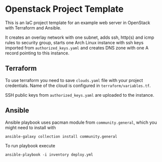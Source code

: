 # Openstack Project Template

This is an IaC project template for an example web server in OpenStack with
Terraform and Ansible.

It creates an overlay network with one subnet, adds ssh, http(s) and icmp rules
to security group, starts one Arch Linux instance with ssh keys imported from
`authorized_keys.yaml` and creates DNS zone with one A record pointing to this
instance.

## Terraform

To use terraform you need to save `clouds.yaml` file with your project
credentials. Name of the cloud is configured in `terraform/variables.tf`.

SSH public keys from `authorized_keys.yaml` are uploaded to the instance.

## Ansible

Ansible playbook uses pacman module from `community.general`, which you might
need to install with

    ansible-galaxy collection install community.general

To run playbook execute

    ansible-playbook -i inventory deploy.yml
